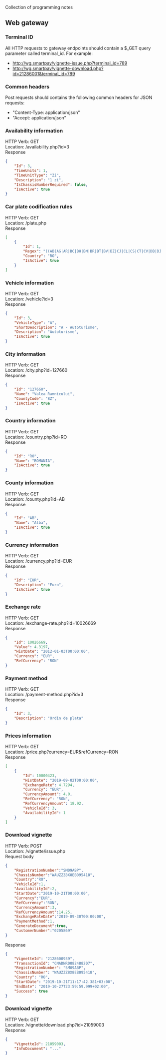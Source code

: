 Collection of programming notes

## Web gateway  
  

### Terminal ID  

All HTTP requests to gateway endpoints should contain a $_GET query parameter called terminal_id. For example:  
- http://wg.smartpay/vignette-issue.php?terminal_id=789
- http://wg.smartpay/vignette-download.php?id=21286001&terminal_id=789


### Common headers  

Post requests should contains the following common headers for JSON requests:  
- "Content-Type: application/json"
- "Accept: application/json"


### Availability information  
HTTP Verb: GET  
Location: /availability.php?id=3  
Response  
```json
{
    "Id": 3,
    "TimeUnits": 1,
    "TimeUnitType": "Zi",
    "Description": "1 zi",
    "IsChassisNumberRequired": false,
    "IsActive": true
}
```

### Car plate codification rules  
HTTP Verb: GET  
Location: /plate.php  
Response  
```json
[
    {
        "Id": 1,
        "Regex": "((AB|AG|AR|BC|BH|BN|BR|BT|BV|BZ|CJ|CL|CS|CT|CV|DB|DJ|GJ|GL|GR|HD|HR|IF|IL|IS|MH|MM|MS|NT|OT|PH|SB|SJ|SM|SV|TL|TM|TR|VL|VN|VS){1}([0]{1}[1-9]{1}|[1-9]{1}\\d{1})([A-PR-Z]){3})|((B){1}([0]{1}[1-9]{1}|[1-9]{1}\\d{1,2})([A-PR-Z]){3})|((AB|AG|AR|B|BC|BH|BN|BR|BT|BV|BZ|CJ|CL|CS|CT|CV|DB|DJ|GJ|GL|GR|HD|HR|IF|IL|IS|MH|MM|MS|NT|OT|PH|SB|SJ|SM|SV|TL|TM|TR|VL|VN|VS|CD|CO|TC){1}[1-9]{1}\\d{2,10})",
        "Country": "RO",
        "IsActive": true
    }
]
```

### Vehicle information  
HTTP Verb: GET  
Location: /vehicle?id=3  
Response  
```json
{
    "Id": 3,
    "VehicleType": "A",
    "ShortDescription": "A - Autoturisme",
    "Description": "Autoturisme",
    "IsActive": true
}
```


### City information  
HTTP Verb: GET  
Location: /city.php?id=127660  
Response  
```json
{
    "Id": "127660",
    "Name": "Valea Ramnicului",
    "CountyCode": "BZ",
    "IsActive": true
}
```


### Country information  
HTTP Verb: GET  
Location: /country.php?id=RO  
Response  
```json
{
    "Id": "RO",
    "Name": "ROMANIA",
    "IsActive": true
}
```


### County information  
HTTP Verb: GET  
Location: /county.php?id=AB  
Response  
```json
{
    "Id": "AB",
    "Name": "Alba",
    "IsActive": true
}
```

### Currency information  
HTTP Verb: GET  
Location: /currency.php?id=EUR  
Response  
```json
{
    "Id": "EUR",
    "Description": "Euro",
    "IsActive": true
}
```


### Exchange rate  
HTTP Verb: GET  
Location: /exchange-rate.php?id=10026669    
Response  
```json
{
    "Id": 10026669,
    "Value": 4.3197,
    "HistDate": "2012-01-03T00:00:00",
    "Currency": "EUR",
    "RefCurrency": "RON"
}
```


### Payment method  
HTTP Verb: GET  
Location: /payment-method.php?id=3  
Response  
```json
{
    "Id": 3,
    "Description": "Ordin de plata"
}
```


### Prices information  
HTTP Verb: GET  
Location: /price.php?currency=EUR&refCurrency=RON  
Response  
```json
[
    {
        "Id": 10000423,
        "HistDate": "2019-09-02T00:00:00",
        "ExchangeRate": 4.7294,
        "Currency": "EUR",
        "CurrencyAmount": 4.0,
        "RefCurrency": "RON",
        "RefCurrencyAmount": 18.92,
        "VehicleId": 3,
        "AvailabilityId": 1
    }
]
```


### Download vignette  
HTTP Verb: POST  
Location: /vignette/issue.php  
Request body  
```json
{
    "RegistrationNumber":"SM09ABP",
    "ChassisNumber":"WAUZZZ8X8EB095418",
    "Country":"RO",
    "VehicleId":1,
    "AvailabilityId":2,
    "StartDate":"2019-10-21T00:00:00",
    "Currency":"EUR",
    "RefCurrency":"RON",
    "CurrencyAmount":3,
    "RefCurrencyAmount":14.25,
    "ExchangeRateDate":"2019-09-30T00:00:00",
    "PaymentMethod":1,
    "GenerateDocument":true,
    "CustomerNumber":"0205869"
}
```
Response  
```json
{
    "VignetteId": "2128600939",
    "TransactionId": "CNADNR0082488207",
    "RegistrationNumber": "SM09ABP",
    "ChassisNumber": "WAUZZZ8X8EB095418",
    "Country": "RO",
    "StartDate": "2019-10-21T11:17:42.381+03:00",
    "EndDate": "2019-10-27T23:59:59.999+02:00",
    "Success": true
}
```


### Download vignette  
HTTP Verb: GET  
Location: /vignette/download.php?id=21059003  
Response  
```json
{
    "VignetteId": 21059003,
    "InfoDocument": "..."
}
```

